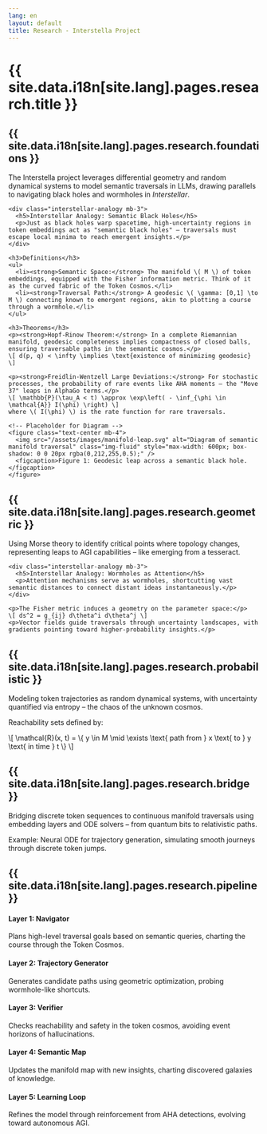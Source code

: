 ```yaml
---
lang: en
layout: default
title: Research - Interstella Project
---
```


<div class="container">
  <h1 class="text-center mb-5">{{ site.data.i18n[site.lang].pages.research.title }}</h1>

  <section id="foundations" class="mb-5">
    <h2>{{ site.data.i18n[site.lang].pages.research.foundations }}</h2>
    <p>The Interstella project leverages differential geometry and random dynamical systems to model semantic traversals in LLMs, drawing parallels to navigating black holes and wormholes in <em>Interstellar</em>.</p>
    
    <div class="interstellar-analogy mb-3">
      <h5>Interstellar Analogy: Semantic Black Holes</h5>
      <p>Just as black holes warp spacetime, high-uncertainty regions in token embeddings act as "semantic black holes" – traversals must escape local minima to reach emergent insights.</p>
    </div>
    
    <h3>Definitions</h3>
    <ul>
      <li><strong>Semantic Space:</strong> The manifold \( M \) of token embeddings, equipped with the Fisher information metric. Think of it as the curved fabric of the Token Cosmos.</li>
      <li><strong>Traversal Path:</strong> A geodesic \( \gamma: [0,1] \to M \) connecting known to emergent regions, akin to plotting a course through a wormhole.</li>
    </ul>

    <h3>Theorems</h3>
    <p><strong>Hopf-Rinow Theorem:</strong> In a complete Riemannian manifold, geodesic completeness implies compactness of closed balls, ensuring traversable paths in the semantic cosmos.</p>
    \[ d(p, q) < \infty \implies \text{existence of minimizing geodesic} \]
    
    <p><strong>Freidlin-Wentzell Large Deviations:</strong> For stochastic processes, the probability of rare events like AHA moments – the "Move 37" leaps in AlphaGo terms.</p>
    \[ \mathbb{P}(\tau_A < t) \approx \exp\left( - \inf_{\phi \in \mathcal{A}} I(\phi) \right) \]
    where \( I(\phi) \) is the rate function for rare traversals.

    <!-- Placeholder for Diagram -->
    <figure class="text-center mb-4">
      <img src="/assets/images/manifold-leap.svg" alt="Diagram of semantic manifold traversal" class="img-fluid" style="max-width: 600px; box-shadow: 0 0 20px rgba(0,212,255,0.5);" />
      <figcaption>Figure 1: Geodesic leap across a semantic black hole.</figcaption>
    </figure>
  </section>

  <section id="geometric" class="mb-5">
    <h2>{{ site.data.i18n[site.lang].pages.research.geometric }}</h2>
    <p>Using Morse theory to identify critical points where topology changes, representing leaps to AGI capabilities – like emerging from a tesseract.</p>
    
    <div class="interstellar-analogy mb-3">
      <h5>Interstellar Analogy: Wormholes as Attention</h5>
      <p>Attention mechanisms serve as wormholes, shortcutting vast semantic distances to connect distant ideas instantaneously.</p>
    </div>
    
    <p>The Fisher metric induces a geometry on the parameter space:</p>
    \[ ds^2 = g_{ij} d\theta^i d\theta^j \]
    <p>Vector fields guide traversals through uncertainty landscapes, with gradients pointing toward higher-probability insights.</p>
  </section>

  <section id="probabilistic" class="mb-5">
    <h2>{{ site.data.i18n[site.lang].pages.research.probabilistic }}</h2>
    <p>Modeling token trajectories as random dynamical systems, with uncertainty quantified via entropy – the chaos of the unknown cosmos.</p>
    <p>Reachability sets defined by:</p>
    \[ \mathcal{R}(x, t) = \{ y \in M \mid \exists \text{ path from } x \text{ to } y \text{ in time } t \} \]
  </section>

  <section id="bridge" class="mb-5">
    <h2>{{ site.data.i18n[site.lang].pages.research.bridge }}</h2>
    <p>Bridging discrete token sequences to continuous manifold traversals using embedding layers and ODE solvers – from quantum bits to relativistic paths.</p>
    <p>Example: Neural ODE for trajectory generation, simulating smooth journeys through discrete token jumps.</p>
  </section>

  <section id="pipeline" class="mb-5">
    <h2>{{ site.data.i18n[site.lang].pages.research.pipeline }}</h2>
    <div class="row">
      <div class="col-md-6">
        <h4>Layer 1: Navigator</h4>
        <p>Plans high-level traversal goals based on semantic queries, charting the course through the Token Cosmos.</p>
      </div>
      <div class="col-md-6">
        <h4>Layer 2: Trajectory Generator</h4>
        <p>Generates candidate paths using geometric optimization, probing wormhole-like shortcuts.</p>
      </div>
      <div class="col-md-6">
        <h4>Layer 3: Verifier</h4>
        <p>Checks reachability and safety in the token cosmos, avoiding event horizons of hallucinations.</p>
      </div>
      <div class="col-md-6">
        <h4>Layer 4: Semantic Map</h4>
        <p>Updates the manifold map with new insights, charting discovered galaxies of knowledge.</p>
      </div>
      <div class="col-md-6">
        <h4>Layer 5: Learning Loop</h4>
        <p>Refines the model through reinforcement from AHA detections, evolving toward autonomous AGI.</p>
      </div>
    </div>
  </section>
</div>
